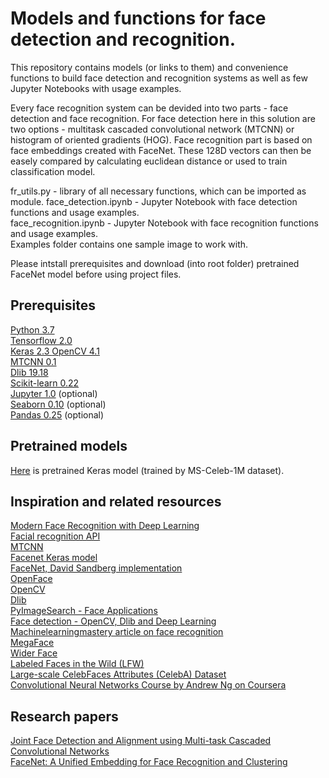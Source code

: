 # Models and functions for face detection and recognition.

This repository contains models (or links to them) and convenience functions to build face detection and recognition systems as well as few Jupyter Notebooks with usage examples.

Every face recognition system can be devided into two parts - face detection and face recognition. For face detection here in this solution are two options - multitask cascaded convolutional network (MTCNN) or histogram of oriented gradients (HOG).
Face recognition part is based on face embeddings created with FaceNet. These 128D vectors can then be easely compared by calculating euclidean distance or used to train classification model.  

fr_utils.py - library of all necessary functions, which can be imported as module. 
face_detection.ipynb - Jupyter Notebook with face detection functions and usage examples.  
face_recognition.ipynb - Jupyter Notebook with face recognition functions and usage examples.  
Examples folder contains one sample image to work with.

Please intstall prerequisites and download (into root folder) pretrained FaceNet model before using project files.

## Prerequisites

[Python 3.7](https://www.python.org/downloads/)  
[Tensorflow 2.0](https://www.tensorflow.org/install)  
[Keras 2.3 ](https://keras.io/#installation) 
[OpenCV 4.1](https://pypi.org/project/opencv-python/)  
[MTCNN 0.1](https://pypi.org/project/mtcnn/)  
[Dlib 19.18](https://pypi.org/project/dlib/)  
[Scikit-learn 0.22](https://scikit-learn.org/stable/install.html)  
[Jupyter 1.0](https://jupyter.org/install) (optional)  
[Seaborn 0.10](https://seaborn.pydata.org/installing.html) (optional)  
[Pandas 0.25](https://pypi.org/project/pandas/) (optional)  

## Pretrained models

[Here](https://drive.google.com/open?id=1pwQ3H4aJ8a6yyJHZkTwtjcL4wYWQb7bn) is pretrained Keras model (trained by MS-Celeb-1M dataset).

## Inspiration and related resources
[Modern Face Recognition with Deep Learning](https://medium.com/@ageitgey/machine-learning-is-fun-part-4-modern-face-recognition-with-deep-learning-c3cffc121d78)  
[Facial recognition API](https://github.com/ageitgey/face_recognition?utm_source=mybridge&utm_medium=blog&utm_campaign=read_more)  
[MTCNN](https://kpzhang93.github.io/MTCNN_face_detection_alignment/index.html)  
[Facenet Keras model](https://github.com/nyoki-mtl/keras-facenet)  
[FaceNet, David Sandberg implementation](https://github.com/davidsandberg/facenet)  
[OpenFace](http://cmusatyalab.github.io/openface/)  
[OpenCV](https://opencv.org/)  
[Dlib](http://dlib.net/)  
[PyImageSearch - Face Applications](https://www.pyimagesearch.com/category/faces/)  
[Face detection - OpenCV, Dlib and Deep Learning](https://www.learnopencv.com/face-detection-opencv-dlib-and-deep-learning-c-python/)  
[Machinelearningmastery article on face recognition](https://machinelearningmastery.com/how-to-develop-a-face-recognition-system-using-facenet-in-keras-and-an-svm-classifier/)  
[MegaFace](http://megaface.cs.washington.edu/?utm_campaign=The%20Batch&utm_source=hs_email&utm_medium=email&utm_content=78452820&_hsenc=p2ANqtz-_YyjDQURXiBDLYh-6uusHXMakpWIBUDl8IglSlh7h3fDC0tXZvwta3g63z0AZYmRLQmR_95YdFL6UP6Z0yLf2X10zHlA&_hsmi=78452820)  
[Wider Face](http://shuoyang1213.me/WIDERFACE/)  
[Labeled Faces in the Wild (LFW)](http://vis-www.cs.umass.edu/lfw/)  
[Large-scale CelebFaces Attributes (CelebA) Dataset](http://mmlab.ie.cuhk.edu.hk/projects/CelebA.html)  
[Convolutional Neural Networks Course by Andrew Ng on Coursera](https://www.coursera.org/learn/convolutional-neural-networks?specialization=deep-learning)

## Research papers
[Joint Face Detection and Alignment using Multi-task Cascaded Convolutional Networks](https://arxiv.org/ftp/arxiv/papers/1604/1604.02878.pdf)  
[FaceNet: A Unified Embedding for Face Recognition and Clustering](https://arxiv.org/pdf/1503.03832.pdf)

